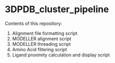 # 3DPDB_cluster_pipeline

Contents of this repository:
1) Alignment file formatting script
2) MODELLER alignment script 
3) MODELLER threading script
4) Amino Acid filtering script
5) Ligand proximity calculation and display script
